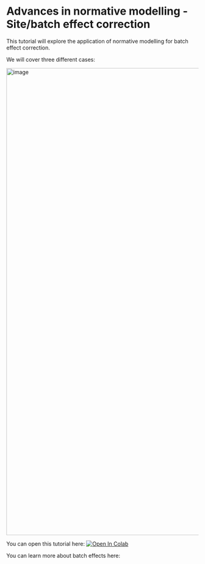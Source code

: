 # Advances in normative modelling - Site/batch effect correction

This tutorial will explore the application of normative modelling for batch effect correction. 

We will cover three different cases:

<img width="1223" alt="image" src="https://github.com/predictive-clinical-neuroscience/NM_educational_OHBM24/assets/23728822/b5a0ad9b-c003-46eb-a014-6db82d07d90f">


You can open this tutorial here:  <a target="_blank" href="https://colab.research.google.com/github/predictive-clinical-neuroscience/NM_educational_OHBM24/blob/main/slot5_Bayer/03_HBR_site_effects_normative_modelling.ipynb">
  <img src="https://colab.research.google.com/assets/colab-badge.svg" alt="Open In Colab"/>
</a>

You can learn more about batch effects here:
